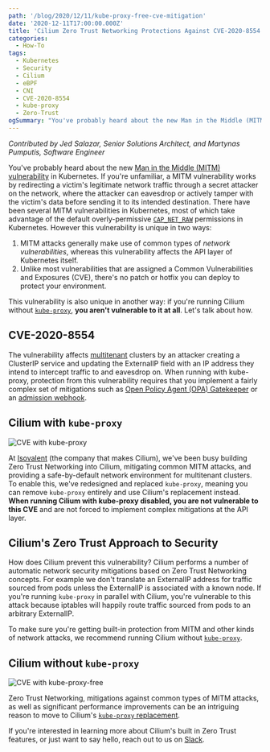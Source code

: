 ```yaml
---
path: '/blog/2020/12/11/kube-proxy-free-cve-mitigation'
date: '2020-12-11T17:00:00.000Z'
title: 'Cilium Zero Trust Networking Protections Against CVE-2020-8554'
categories:
  - How-To
tags:
  - Kubernetes
  - Security
  - Cilium
  - eBPF
  - CNI
  - CVE-2020-8554
  - kube-proxy
  - Zero-Trust
ogSummary: "You've probably heard about the new Man in the Middle (MITM) vulnerability in Kubernetes. If you're unfamiliar, a MITM vulnerability works by redirecting a victim's legitimate network traffic through a secret attacker on the network, where the attacker can eavesdrop or actively tamper with the victim's data before sending it to its intended destination. There have been several MITM vulnerabilities in Kubernetes, most of which take advantage of the default overly-permissive CAP_NET_RAW permissions in Kubernetes. However this vulnerability is unique in two ways:1. MITM attacks generally make use of common types of network vulnerabilities, whereas this vulnerability affects the API layer of Kubernetes itself. 2. Unlike most vulnerabilities that are assigned a Common Vulnerabilities and Exposures (CVE), there's no patch or hotfix you can deploy to protect your environment. This vulnerability is also unique in another way:if you're running Cilium without kube-proxy, you aren't vulnerable to it at all. Let's talk about how."
---
```


_Contributed by Jed Salazar, Senior Solutions Architect, and Martynas Pumputis, Software Engineer_

You've probably heard about the new [Man in the Middle (MITM) vulnerability](https://github.com/kubernetes/kubernetes/issues/97076) in Kubernetes. If you're unfamiliar, a MITM vulnerability works by redirecting a victim's legitimate network traffic through a secret attacker on the network, where the attacker can eavesdrop or actively tamper with the victim's data before sending it to its intended destination. There have been several MITM vulnerabilities in Kubernetes, most of which take advantage of the default overly-permissive [`CAP_NET_RAW`](https://www.stackrox.com/post/2020/06/mitigating-kubernetes-cve-2020-10749/) permissions in Kubernetes. However this vulnerability is unique in two ways:

1. MITM attacks generally make use of common types of _network vulnerabilities_, whereas this vulnerability affects the API layer of Kubernetes itself.
2. Unlike most vulnerabilities that are assigned a Common Vulnerabilities and Exposures (CVE), there's no patch or hotfix you can deploy to protect your environment.

This vulnerability is also unique in another way: if you're running Cilium without [`kube-proxy`](https://docs.cilium.io/en/v1.9/gettingstarted/kubeproxy-free/), **you aren't vulnerable to it at all**. Let's talk about how.

## CVE-2020-8554

The vulnerability affects [multitenant](https://cilium.io/blog/2020/07/27/2020-07-27-multitenancy-network-security) clusters by an attacker creating a ClusterIP service and updating the ExternalIP field with an IP address they intend to intercept traffic to and eavesdrop on. When running with kube-proxy, protection from this vulnerability requires that you implement a fairly complex set of mitigations such as [Open Policy Agent (OPA) Gatekeeper](https://github.com/open-policy-agent/gatekeeper-library/tree/master/library/general/externalip) or an [admission webhook](https://github.com/kubernetes-sigs/externalip-webhook).

## Cilium with `kube-proxy`

![CVE with `kube-proxy`](kube-proxy.gif)

At [Isovalent](https://isovalent.com/) (the company that makes Cilium), we've been busy building Zero Trust Networking into Cilium, mitigating common MITM attacks, and providing a safe-by-default network environment for multitenant clusters. To enable this, we've redesigned and replaced `kube-proxy`, meaning you can remove `kube-proxy` entirely and use Cilium's replacement instead. **When running Cilium with kube-proxy disabled, you are not vulnerable to this CVE** and are not forced to implement complex mitigations at the API layer.

## Cilium's Zero Trust Approach to Security

How does Cilium prevent this vulnerability? Cilium performs a number of automatic network security mitigations based on Zero Trust Networking concepts. For example we don't translate an ExternalIP address for traffic sourced from pods unless the ExternalIP is associated with a known node. If you're running `kube-proxy` in parallel with Cilium, you're vulnerable to this attack because iptables will happily route traffic sourced from pods to an arbitrary ExternalIP.

To make sure you're getting built-in protection from MITM and other kinds of network attacks, we recommend running Cilium without [`kube-proxy`](https://docs.cilium.io/en/v1.9/gettingstarted/kubeproxy-free/).

## Cilium without `kube-proxy`

![CVE with kube-proxy-free](ebpf.gif)

Zero Trust Networking, mitigations against common types of MITM attacks, as well as significant performance improvements can be an intriguing reason to move to Cilium's [`kube-proxy` replacement](https://docs.cilium.io/en/v1.9/gettingstarted/kubeproxy-free/#kubeproxy-free).

If you're interested in learning more about Cilium's built in Zero Trust features, or just want to say hello, reach out to us on [Slack](http://slack.cilium.io/).
